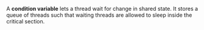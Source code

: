 A **condition variable** lets a thread wait for change in shared state. It stores a queue of threads such that waiting threads are allowed to sleep inside the critical section.